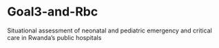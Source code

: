 # Goal3-and-Rbc
Situational assessment of neonatal and pediatric emergency and critical care in Rwanda’s public hospitals
